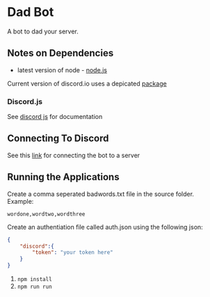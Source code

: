 # Dad Bot
A bot to dad your server.

## Notes on Dependencies
* latest version of node - [node.js](https://nodejs.org/en/)

Current version of discord.io uses a depicated [package](https://github.com/renesansz/discord-greeter-bot/issues/44)

### Discord.js
See [discord js](https://discord.js.org/?source=post_page---------------------------#/docs/main/stable/general/welcome) for documentation


## Connecting To Discord
See this [link](https://github.com/jagrosh/MusicBot/wiki/Adding-Your-Bot-To-Your-Server) for connecting the bot to a server

## Running the Applications
Create a comma seperated badwords.txt file in the source folder.  
Example:
```
wordone,wordtwo,wordthree
```
Create an authentiation file called auth.json using the following json:
```json
{
    "discord":{
        "token": "your token here"
    }
}
```
1. `npm install`
2. `npm run run`
